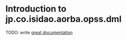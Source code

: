 # Introduction to jp.co.isidao.aorba.opss.dml

TODO: write [great documentation](http://jacobian.org/writing/great-documentation/what-to-write/)
